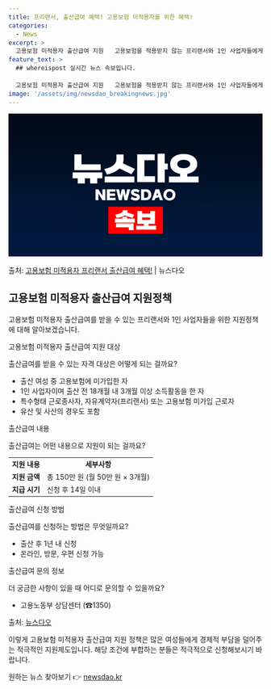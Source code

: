 ```yaml
---
title: 프리랜서, 출산급여 혜택! 고용보험 미적용자를 위한 혜택!
categories:
  - News
excerpt: >
  고용보험 미적용자 출산급여 지원   고용보험을 적용받지 않는 프리랜서와 1인 사업자들에게 좋은 소식이 있습니…
feature_text: >
  ## whereispost 실시간 뉴스 속보입니다.

  고용보험 미적용자 출산급여 지원   고용보험을 적용받지 않는 프리랜서와 1인 사업자들에게 좋은 소식이 있습니…
image: '/assets/img/newsdao_breakingnews.jpg'
---
```


![뉴스다오 속보](/assets/img/newsdao_breakingnews.jpg)

<p>출처: <a href="https://newsdao.kr/4213" rel="dofollow">고용보험 미적용자 프리랜서 출산급여 혜택!</a> | 뉴스다오</p>

<h2 data-ke-size="size26">고용보험 미적용자 출산급여 지원정책</h2>
고용보험 미적용자 출산급여를 받을 수 있는 프리랜서와 1인 사업자들을 위한 지원정책에 대해 알아보겠습니다.

<p data-ke-size="size16">고용보험 미적용자 출산급여 지원 대상</p>
출산급여를 받을 수 있는 자격 대상은 어떻게 되는 걸까요?

<ul>
	<li>출산 여성 중 고용보험에 미가입한 자</li>
	<li>1인 사업자이며 출산 전 18개월 내 3개월 이상 소득활동을 한 자</li>
	<li>특수형태 근로종사자, 자유계약자(프리랜서) 또는 고용보험 미가입 근로자</li>
	<li>유산 및 사산의 경우도 포함</li>
</ul>
<p data-ke-size="size16">출산급여 내용</p>
출산급여는 어떤 내용으로 지원이 되는 걸까요?

<table>
	<tr>
		<td style="text-align: center; height: 17px;"><b>지원 내용</b></td>
		<td style="text-align: center; height: 17px;"><b>세부사항</b></td>
	</tr>
	<tr>
		<td style="text-align: center; height: 17px;"><b>지원 금액</b></td>
		<td>총 150만 원 (월 50만 원 × 3개월)</td>
	</tr>
	<tr>
		<td style="text-align: center; height: 17px;"><b>지급 시기</b></td>
		<td>신청 후 14일 이내</td>
	</tr>
</table>

<p data-ke-size="size16">출산급여 신청 방법</p>
출산급여를 신청하는 방법은 무엇일까요?

<ul>
	<li>출산 후 1년 내 신청</li>
	<li>온라인, 방문, 우편 신청 가능</li>
</ul>

<p data-ke-size="size16">출산급여 문의 정보</p>
더 궁금한 사항이 있을 때 어디로 문의할 수 있을까요?

<ul>
	<li>고용노동부 상담센터 (☎1350)</li>
</ul>

출처: [뉴스다오](https://newsdao.kr/4213)

이렇게 고용보험 미적용자 출산급여 지원 정책은 많은 여성들에게 경제적 부담을 덜어주는 적극적인 지원제도입니다. 해당 조건에 부합하는 분들은 적극적으로 신청해보시기 바랍니다. 

원하는 뉴스 찾아보기 👉 <a href="https://newsdao.kr" rel="dofollow">newsdao.kr</a>


